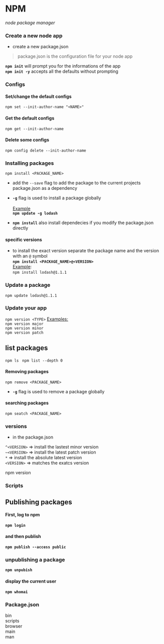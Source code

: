 # NPM
*node package manager*

### Create a new node app
* create a new package.json
> package.json is the configuration file for your node app  

**`npm init`** will prompt you for the informations of the app  
**`npm init -y`** accepts all the defaults without prompting


### Configs
#### Set/change the default configs
`npm set --init-author-name "<NAME>" `


#### Get the default configs
`npm get --init-author-name`

#### Delete some configs
`npm config delete --init-author-name`


### Installing packages
`npm install <PACKAGE_NAME>`

* add the `--save` flag to add the package to the current projects package.json as a dependency
* **`-g`** flag is used to install a package globally<br><br>
<ins>Example</ins>  
**`npm update -g lodash`**

* **`npm install`** also install dependecies if you modify the package.json directly

#### specific versions
* to install the exact version separate the package name and the version with an `@` symbol  
**`npm install <PACKAGE_NAME>@<VERSION>`**   
<ins>Example</ins>:   
`npm install lodash@1.1.1`

### Update a package 
`npm update lodash@1.1.1` 

### Update your app
`npm version <TYPE>`
<ins>Examples:</ins>  
`npm version major`  
`npm version minor`  
`npm version patch`  

## list packages

`npm ls `
`npm list --depth 0`
#### Removing packages
`npm remove <PACKAGE_NAME>`
* **`-g`** flag is used to remove a package globally

#### searching packages
`npm seatch <PACKAGE_NAME>`
### versions
* in the package.json  

`^<VERSION>` => install the lastest minor version  
`~<VERSION>`  => install the latest patch version  
`*`  => install the absolute latest version  
`<VERSION>`  => matches the exatcs version

npm version
### Scripts

## Publishing packages
#### First, log to npm
**`npm login`**
#### and then publish  
**`npm publish --access public`**

### unpublishing a package
**`npm unpubish`**

#### display the current user 
**`npm whomai`**

### Package.json 
bin   
scripts  
browser  
main   
man  